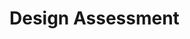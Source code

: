 # Design Assessment

<!--
If you have been invited to respond to a Design Assessment as part of your code challenge, please add your responses to this file and include it in your contribution.
-->
